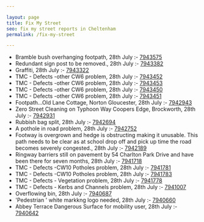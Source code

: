 ```yaml
---

layout: page
title: Fix My Street
seo: fix my street reports in Cheltenham
permalink: /fix-my-street

---
```


<!-- fix_marker starts -->

- Bramble bush overhanging footpath, 28th July :- [7943575](https://www.fixmystreet.com/report/7943575)
- Redundant sign post to be removed., 28th July :- [7943382](https://www.fixmystreet.com/report/7943382)
- Graffiti, 28th July :- [7943322](https://www.fixmystreet.com/report/7943322)
- TMC - Defects -other CW6 problem, 28th July :- [7943452](https://www.fixmystreet.com/report/7943452)
- TMC - Defects -other CW6 problem, 28th July :- [7943453](https://www.fixmystreet.com/report/7943453)
- TMC - Defects -other CW6 problem, 28th July :- [7943450](https://www.fixmystreet.com/report/7943450)
- TMC - Defects -other CW6 problem, 28th July :- [7943451](https://www.fixmystreet.com/report/7943451)
- Footpath…Old Lane Cottage, Norton Gloucester, 28th July :- [7942943](https://www.fixmystreet.com/report/7942943)
- Zero Street Cleaning on Typhoon Way Coopers Edge, Brockworth, 28th July :- [7942931](https://www.fixmystreet.com/report/7942931)
- Rubbish bag split, 28th July :- [7942694](https://www.fixmystreet.com/report/7942694)
- A pothole in road problem, 28th July :- [7942752](https://www.fixmystreet.com/report/7942752)
- Footway is overgrown and hedge is obstructing making it unusable. This path needs to be clear as at school drop off and pick up time the road becomes severely congested., 28th July :- [7942189](https://www.fixmystreet.com/report/7942189)
- Ringway barriers still on pavement by 54 Charlton Park Drive and have been there for seven months, 28th July :- [7941718](https://www.fixmystreet.com/report/7941718)
- TMC - Defects -CW10 Potholes problem, 28th July :- [7941781](https://www.fixmystreet.com/report/7941781)
- TMC - Defects -CW10 Potholes problem, 28th July :- [7941783](https://www.fixmystreet.com/report/7941783)
- TMC - Defects - Vegetation problem, 28th July :- [7941778](https://www.fixmystreet.com/report/7941778)
- TMC - Defects - Kerbs and Channels problem, 28th July :- [7941007](https://www.fixmystreet.com/report/7941007)
- Overflowing bin, 28th July :- [7940687](https://www.fixmystreet.com/report/7940687)
- 'Pedestrian ' white markkng logo needed, 28th July :- [7940660](https://www.fixmystreet.com/report/7940660)
- Abbey Terrace Dangerous Surface for mobility user, 28th July :- [7940642](https://www.fixmystreet.com/report/7940642)

<!-- fix_marker ends -->